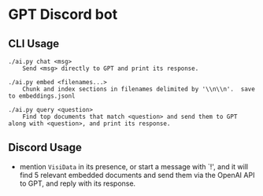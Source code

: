 
# GPT Discord bot

## CLI Usage

    ./ai.py chat <msg>
        Send <msg> directly to GPT and print its response.

    ./ai.py embed <filenames...>
        Chunk and index sections in filenames delimited by '\\n\\n'.  save to embeddings.jsonl

    ./ai.py query <question>
        Find top documents that match <question> and send them to GPT along with <question>, and print its response.

## Discord Usage

- mention `VisiData` in its presence, or start a message with `!', and it will find 5 relevant embedded documents and send them via the OpenAI API to GPT, and reply with its response.


